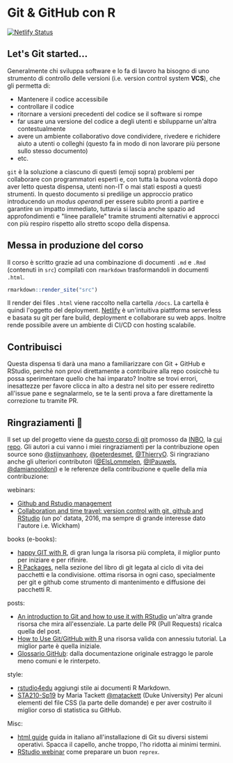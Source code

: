 # Git & GitHub con R 

[![Netlify Status](https://api.netlify.com/api/v1/badges/438c89f1-5c35-49a7-a2b6-2db57ad28824/deploy-status)](https://app.netlify.com/sites/corso-git/deploys)

<!---
<p align="center">
<img src="https://cdn.icon-icons.com/icons2/2351/PNG/512/logo_github_icon_143196.png" width="512" height="512"/>
</p>
-->

## Let's Git started...


Generalmente chi sviluppa software e lo fa di lavoro ha bisogno di uno strumento di controllo delle versioni (i.e. version control system **VCS**), che gli permetta di:

  * Mantenere il codice accessibile
  * controllare il codice
  * ritornare a versioni precedenti del codice se il software si rompe
  * far usare una versione del codice a degli utenti e sbilupparne un'altra contestualmente
  * avere un ambiente collaborativo dove condividere, rivedere e richidere aiuto a utenti o colleghi (questo fa in modo di non lavorare più persone sullo stesso documento)
  * etc.

`git` è la soluzione a ciascuno di questi (emoji sopra) problemi per collaborare con programmatori esperti e, con tutta la buona volontà dopo aver letto questa dispensa, utenti non-IT o mai stati esposti a questi strumenti. In questo documento si predilige un approccio pratico introducendo un _modus operandi_ per essere subito pronti a partire e garantire un impatto immediato, tuttavia si lascia anche spazio ad approfondimenti e "linee parallele" tramite strumenti alternativi e approcci con più respiro rispetto allo stretto scopo della dispensa.


<!---

## Workshop content

### Morning session

We explain the main terminology of Git based on 5 important tasks:

1. Tell the story of your project
1. Travel back in time
1. Experiment with changes
1. Backup your work
1. Collaborate on projects

The morning session is provided using slideshows, split in two main sections:

* [Git](https://inbo.github.io/git-course/static/presentations/git.pdf)
* [GitHub](https://inbo.github.io/git-course/static/presentations/github.pdf)

We like to thank Alice Bartlett, as her [git-for-humans](https://speakerdeck.com/alicebartlett/git-for-humans) talk,  was a major source of inspiration to the course material.

### Afternoon session

The content of the hands-on session in the afternoon depends on the audience of the workshop. Most of the people mainly work in Rstudio and it makes sense to use the integrated git-tools of Rstudio. Others are used to work in the command line or prefer Github Desktop to handle version control. As such, we have three similar sessions, targeted at the different audiences:

* Using Git with [RStudio](https://inbo.github.io/git-course/course_rstudio.html)
* Using Git with GitHub Desktop (old presentation not yet converted)
* Using Git with the command line (old presentation not yet converted)

## Setup

In order to follow the git-course, the main installation requirement is [git](https://git-scm.com/) itself. Further configuration is explained during the tutorial. 

For the git through RStudio, an installation of R and Rstudio is expected as well. For the Github Desktop version, an installed version of [Github Desktop](https://desktop.github.com/).
-->

## Messa in produzione del corso

Il corso è scritto grazie ad una combinazione di documenti  `.md` e `.Rmd` (contenuti in `src`) compilati con `rmarkdown` trasformandoli in documenti `.html`.

```r
rmarkdown::render_site("src")
```

Il render dei files `.html` viene raccolto nella cartella  `/docs`. La cartella è quindi l'oggetto del deployment. [Netlify](https://www.netlify.com/) è un'intuitiva piattforma serverless e basata su git per fare build, deployment e collaborare su web apps. Inoltre rende possibile avere un ambiente di CI/CD con hosting scalabile.


## Contribuisci

Questa dispensa ti darà una mano a familiarizzare con Git + GitHub e RStudio, perchè non provi direttamente a contribuire alla repo cosicchè tu possa sperimentare quello che hai imparato? Inoltre se trovi errori, inesattezze per favore clicca in alto a destra nel sito per essere rediretto all'issue pane e segnalarmelo, se te la senti prova a fare direttamente la correzione tu tramite PR.


## Ringraziamenti 👏

Il set up del progetto viene da [questo corso di git](https://inbo.github.io/git-course/index.html) promosso da [INBO](https://www.vlaanderen.be/inbo/home/), la [cui repo](https://github.com/inbo/git-course). Gli autori a cui vanno i miei ringraziamenti per la contribuzione open source sono [\@stijnvanhoey](https://github.com/stijnvanhoey), [\@peterdesmet](https://github.com/peterdesmet), [\@ThierryO](https://github.com/ThierryO). Si ringraziano anche gli ulteriori contributori ([\@ElsLommelen](https://github.com/ElsLommelen), [\@IPauwels](https://github.com/IPauwels), [\@damianooldoni](https://github.com/damianooldoni)) e le referenze della contribuzione e quelle della mia contribuzione:

webinars:

* [Github and Rstudio management](https://support.rstudio.com/hc/en-us/articles/200532077-Version-Control-with-Git-and-SVN)
* [Collaboration and time travel: version control with git, github and RStudio](https://www.rstudio.com/resources/webinars/collaboration-and-time-travel-version-control-with-git-github-and-rstudio/) (un po' datata, 2016, ma sempre di grande interesse dato l'autore i.e. Wickham)

books (e-books): 

* [happy GIT with R](https://happygitwithr.com/), di gran lunga la risorsa più completa, il miglior punto per iniziare e per rifinire.
* [R Packages](https://r-pkgs.org/git.html), nella sezione del libro di git legata al ciclo di vita dei pacchetti e la condivisione. ottima risorsa in ogni caso, specialmente per git e github come strumento di mantenimento e diffusione dei pacchetti R.

posts:

* [An introduction to Git and how to use it with RStudio](https://r-bio.github.io/intro-git-rstudio/) un'altra grande risorsa che mira all'essenziale. La parte delle PR (Pull Requests) ricalca quella del post.
* [How to Use Git/GitHub with R](https://rfortherestofus.com/2021/02/how-to-use-git-github-with-r/) una risorsa valida con annessiu tutorial. La miglior parte è quella iniziale.
* [Glossario GitHub](https://git-scm.com/docs/gitglossary): dalla documentazione originale estraggo le parole meno comuni e le rinterpeto.

style:

* [rstudio4edu](https://rstudio4edu.github.io/rstudio4edu-book/) aggiungi stile ai documenti R Markdown.
* [STA210-Sp19](https://github.com/STA210-Sp19/website) by Maria Tackett [@matackett](https://github.com/matackett) (Duke University) Per alcuni elementi del file CSS (la parte delle domande) e per aver costruito il miglior corso di statistica su GitHub.

Misc:

* [html guide](https://www.html.it/pag/53180/installazione-di-git/) guida in italiano all'installazione di Git su diversi sistemi operativi. Spacca il capello, anche troppo, l'ho ridotta ai minimi termini.
* [RStudio webinar](https://resources.rstudio.com/webinars/help-me-help-you-creating-reproducible-examples-jenny-bryan) come preparare un buon `reprex`.


<!--- metti script che richiama i contributori e gli autori tramite API -->

<!---

The source for the Git and GitHub presentations are Google Presentations by @stijnvanhoey and @peterdesmet. In the directory `slideshow`, there are a number of presentations not yet converted to course pages.

-->